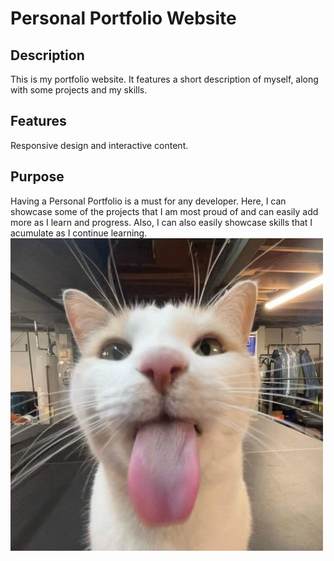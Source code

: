 # Personal Portfolio Website
## Description
This is my portfolio website. It features a short description of myself, along with some projects and my skills.
## Features
Responsive design and interactive content.
## Purpose
Having a Personal Portfolio is a must for any developer. Here, I can showcase some of the projects that I am most proud of and can easily add more as I learn and progress. Also, I can also easily showcase skills that I acumulate as I continue learning.
![Me](./silly.jpg)
